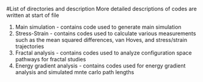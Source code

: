 #List of directories and description
More detailed descriptions of codes are written at start of file

1. Main simulation - contains code used to generate main simulation
2. Stress-Strain - contains codes used to calculate various measurements such as the mean squared differences, van Hoves, and stress/strain trajectories
3. Fractal analysis - contains codes used to analyze configuration space pathways for fractal studies
4. Energy gradient analysis - contains codes used for energy gradient analysis and simulated mnte carlo path lengths

